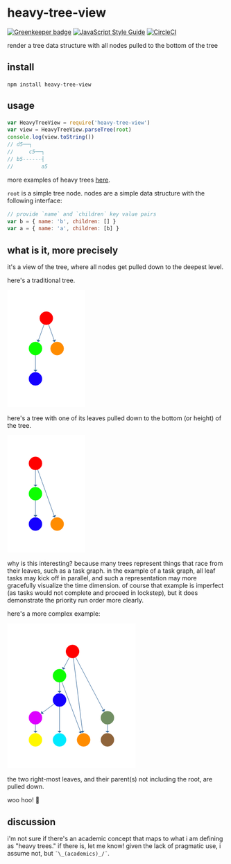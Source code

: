# heavy-tree-view

[![Greenkeeper badge](https://badges.greenkeeper.io/cdaringe/heavy-tree-node.svg)](https://greenkeeper.io/) [![JavaScript Style Guide](https://img.shields.io/badge/code_style-standard-brightgreen.svg)](https://standardjs.com) [![CircleCI](https://circleci.com/gh/cdaringe/heavy-tree-view/tree/master.svg?style=svg)](https://circleci.com/gh/cdaringe/heavy-tree-view/tree/master)

render a tree data structure with all nodes pulled to the bottom of the tree

## install

`npm install heavy-tree-view`

## usage

```js
var HeavyTreeView = require('heavy-tree-view')
var view = HeavyTreeView.parseTree(root)
console.log(view.toString())
// d5──┐
//     c5──┐
// b5------┤
//         a5
```

more examples of heavy trees [here](https://github.com/cdaringe/heavy-tree-view/blob/master/test/trees.js).

`root` is a simple tree node.  nodes are a simple data structure with the following interface:

```js
// provide `name` and `children` key value pairs
var b = { name: 'b', children: [] }
var a = { name: 'a', children: [b] }
```

## what is it, more precisely

it's a view of the tree, where all nodes get pulled down to the deepest level.

here's a traditional tree.

![](assets/simple-tree.png)

here's a tree with one of its leaves pulled down to the bottom (or height) of the tree.

![](assets/simple-tree-as-task-graph.png)

why is this interesting?  because many trees represent things that race from their leaves, such as a task graph.  in the example of a task graph, all leaf tasks may kick off in parallel, and such a representation may more gracefully visualize the time dimension.  of course that example is imperfect (as tasks would not complete and proceed in lockstep), but it does demonstrate the priority run order more clearly.

here's a more complex example:

![](assets/complex-task-tree-graph.png)

the two right-most leaves, and their parent(s) not including the root, are pulled down.

woo hoo! 🌲

## discussion

i'm not sure if there's an academic concept that maps to what i am defining as "heavy trees."  if there is, let me know!  given the lack of pragmatic use, i assume not, but `¯\_(academics)_/¯`.
